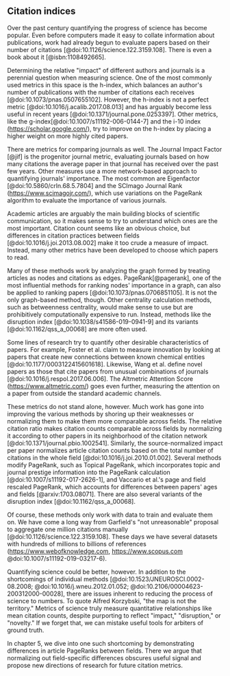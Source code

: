 
## Citation indices

Over the past century quantifying the progress of science has become popular.
Even before computers made it easy to collate information about publications, work had already begun to evaluate papers based on their number of citations [@doi:10.1126/science.122.3159.108].
There is even a book about it [@isbn:1108492665].

Determining the relative "impact" of different authors and journals is a perennial question when measuring science.
One of the most commonly used metrics in this space is the h-index, which balances an author's number of publications with the number of citations each receives [@doi:10.1073/pnas.0507655102]. 
However, the h-index is not a perfect metric [@doi:10.1016/j.acalib.2017.08.013] and has arguably become less useful in recent years [@doi:10.1371/journal.pone.0253397].
Other metrics, like the g-index[@doi:10.1007/s11192-006-0144-7] and the i-10 index (https://scholar.google.com/), try to improve on the h-index by placing a higher weight on more highly cited papers.

There are metrics for comparing journals as well.
The Journal Impact Factor [@jif] is the progenitor journal metric, evaluating journals based on how many citations the average paper in that journal has received over the past few years.
Other measures use a more network-based approach to quantifying journals' importance.
The most common are Eigenfactor [@doi:10.5860/crln.68.5.7804] and the SCImago Journal Rank (https://www.scimagojr.com/), which use variations on the PageRank algorithm to evaluate the importance of various journals. 

Academic articles are arguably the main building blocks of scientific communication, so it makes sense to try to understand which ones are the most important.
Citation count seems like an obvious choice, but differences in citation practices between fields [@doi:10.1016/j.joi.2013.08.002] make it too crude a measure of impact.
Instead, many other metrics have been developed to choose which papers to read.

Many of these methods work by analyzing the graph formed by treating articles as nodes and citations as edges.
PageRank[@pagerank], one of the most influential methods for ranking nodes' importance in a graph, can also be applied to ranking papers [@doi:10.1073/pnas.0706851105].
It is not the only graph-based method, though.
Other centrality calculation methods, such as betweenness centrality, would make sense to use but are prohibitively computationally expensive to run.
Instead, methods like the disruption index [@doi:10.1038/s41586-019-0941-9] and its variants [@doi:10.1162/qss_a_00068] are more often used.

Some lines of research try to quantify other desirable characteristics of papers.
For example, Foster et al. claim to measure innovation by looking at papers that create new connections between known chemical entities [@doi:10.1177/0003122415601618].
Likewise, Wang et al. define novel papers as those that cite papers from unusual combinations of journals [@doi:10.1016/j.respol.2017.06.006].
The Altmetric Attention Score (https://www.altmetric.com/) goes even further, measuring the attention on a paper from outside the standard academic channels.

These metrics do not stand alone, however.
Much work has gone into improving the various methods by shoring up their weaknesses or normalizing them to make them more comparable across fields.
The relative citation ratio makes citation counts comparable across fields by normalizing it according to other papers in its neighborhood of the citation network [@doi:10.1371/journal.pbio.1002541].
Similarly, the source-normalized impact per paper normalizes article citation counts based on the total number of citations in the whole field [@doi:10.1016/j.joi.2010.01.002].
Several methods modify PageRank, such as Topical PageRank, which incorporates topic and journal prestige information into the PageRank calculation [@doi:10.1007/s11192-017-2626-1], and 
Vaccario et al.'s page and field rescaled PageRank, which accounts for differences between papers' ages and fields [@arxiv:1703.08071].
There are also several variants of the disruption index [@doi:10.1162/qss_a_00068].

Of course, these methods only work with data to train and evaluate them on.
We have come a long way from Garfield's "not unreasonable" proposal to aggregate one million citations manually [@doi:10.1126/science.122.3159.108].
These days we have several datasets with hundreds of millions to billions of references (https://www.webofknowledge.com, https://www.scopus.com  @doi:10.1007/s11192-019-03217-6).

Quantifying science could be better, however.
In addition to the shortcomings of individual methods [@doi:10.1523/JNEUROSCI.0002-08.2008; @doi:10.1016/j.wneu.2012.01.052; @doi:10.2106/00004623-200312000-00028], there are issues inherent to reducing the process of science to numbers.
To quote Alfred Korzybski, "the map is not the territory." 
Metrics of science truly measure quantitative relationships like mean citation counts, despite purporting to reflect "impact," "disruption," or "novelty."
If we forget that, we can mistake useful tools for arbiters of ground truth.

In chapter 5, we dive into one such shortcoming by demonstrating differences in article PageRanks between fields.
There we argue that normalizing out field-specific differences obscures useful signal and propose new directions of research for future citation metrics.

